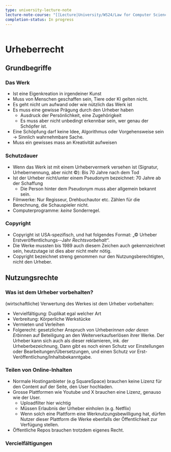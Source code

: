```yaml
---
type: university-lecture-note
lecture-note-course: "[[Lecture|University/WS24/Law for Computer Science/Lecture]]"
completion-status: In progress
---
```

```table-of-contents
```
# Urheberrecht
## Grundbegriffe
### Das Werk
- Ist eine Eigenkreation in irgendeiner Kunst
- Muss von Menschen geschaffen sein, Tiere oder KI gelten nicht.
- Es geht nicht um aufwand oder wie nützlich das Werk ist
- Es muss eine gewisse Prägung durch den Urheber haben
	- Ausdruck der Persönlichkeit, eine Zugehörigkeit
	- Es muss aber nicht unbedingt erkennbar sein, wer genau der Schöpfer ist.
- Eine Schöpfung darf keine Idee, Algorithmus oder Vorgehensweise sein -> Sinnlich wahrnehmbare Sache.
- Muss ein gewisses mass an Kreativität aufweisen
### Schutzdauer
- Wenn das Werk ist mit einem Urhebervermerk versehen ist (Signatur, Urhebernennung, aber nicht ©): Bis 70 Jahre nach dem Tod
- Ist der Urheber nicht/unter einem Pseudonym bezeichnet: 70 Jahre ab der Schaffung
	- Die Person hinter dem Pseudonym muss aber allgemein bekannt sein.
- Filmwerke: Nur Regisseur, Drehbuchautor etc. Zählen für die Berechnung, die Schauspieler nicht.
- Computerprogramme: _keine_ Sonderregel.
### Copyright
- Copyright ist USA-spezifisch, und hat folgendes Format: „© Urheber Erstveröffentlichungs--Jahr _Rechtsvorbehalt_“. 
- Die Werke mussten bis 1989 auch diesem Zeichen auch gekennzeichnet sein, heutzutage ist dies aber nicht mehr nötig. 
- Copyright bezeichnet streng genommen nur den Nutzungsberechtigten, nicht den Urheber.
## Nutzungsrechte
### Was ist dem Urheber vorbehalten?
(wirtschaftliche) Verwertung des Werkes ist dem Urheber vorbehalten:
- Vervielfältigung: Duplikat egal welcher Art
- Verbreitung: Körperliche Werkstücke
- Vermieten und Verleihen
- Folgerecht: gesetzlicher Anspruch von Urheber*innen oder deren Erb*innen auf Beteiligung an den Weiterverkaufserlösen ihrer Werke.
Der Urheber kann sich auch als dieser reklamieren, ink. der Urheberbezeichnung. Dann gibt es noch einen Schutz vor Einstellungen oder Bearbeitungen/Übersetzungen, und einen Schutz vor Erst-Veröffentlichung/Inhaltsbekanntgabe.
### Teilen von Online-Inhalten
- Normale Hostinganbieter (e.g SquareSpace) brauchen keine Lizenz für den Content auf der Seite, den User hochladen.
- Grosse Plattformen wie Youtube und X brauchen eine Lizenz, genauso wie der User.
	- Uploadfilter hier wichtig
	- Müssen Erlaubnis der Urheber einholen (e.g. Netflix)
	- Wenn solch eine Plattform eine Werknutzungsbewilligung hat, dürfen Nutzer dieser Plattform die Werke ebenfalls der Öffentlichkeit zur Verfügung stellen.
- Öffentliche Repos brauchen trotzdem eigenes Recht.
### Vercielfältigungen